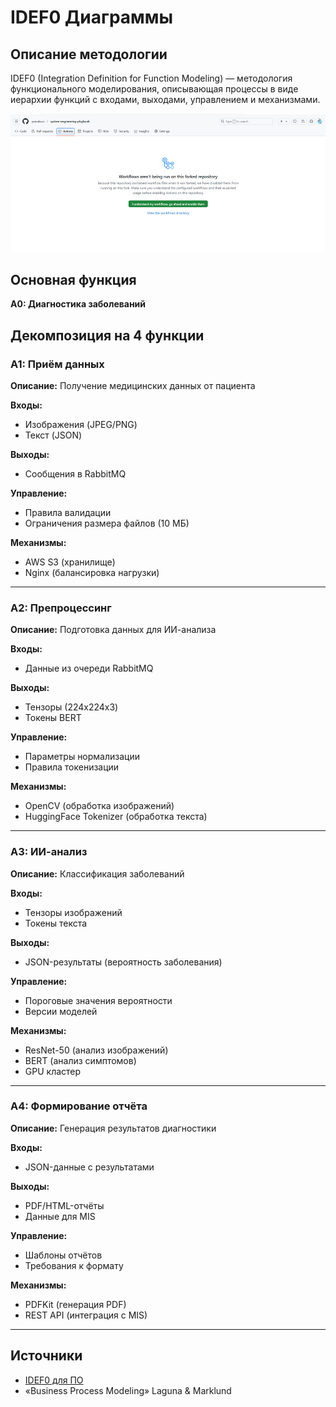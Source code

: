 # IDEF0 Диаграммы

## Описание методологии

IDEF0 (Integration Definition for Function Modeling) — методология функционального моделирования, описывающая процессы в виде иерархии функций с входами, выходами, управлением и механизмами.

![IDEF0 Диаграмма](../img/img1.png)

## Основная функция

**A0: Диагностика заболеваний**

## Декомпозиция на 4 функции

### A1: Приём данных

**Описание:** Получение медицинских данных от пациента

**Входы:**
- Изображения (JPEG/PNG)
- Текст (JSON)

**Выходы:**
- Сообщения в RabbitMQ

**Управление:**
- Правила валидации
- Ограничения размера файлов (10 МБ)

**Механизмы:**
- AWS S3 (хранилище)
- Nginx (балансировка нагрузки)

---

### A2: Препроцессинг

**Описание:** Подготовка данных для ИИ-анализа

**Входы:**
- Данные из очереди RabbitMQ

**Выходы:**
- Тензоры (224x224x3)
- Токены BERT

**Управление:**
- Параметры нормализации
- Правила токенизации

**Механизмы:**
- OpenCV (обработка изображений)
- HuggingFace Tokenizer (обработка текста)

---

### A3: ИИ-анализ

**Описание:** Классификация заболеваний

**Входы:**
- Тензоры изображений
- Токены текста

**Выходы:**
- JSON-результаты (вероятность заболевания)

**Управление:**
- Пороговые значения вероятности
- Версии моделей

**Механизмы:**
- ResNet-50 (анализ изображений)
- BERT (анализ симптомов)
- GPU кластер

---

### A4: Формирование отчёта

**Описание:** Генерация результатов диагностики

**Входы:**
- JSON-данные с результатами

**Выходы:**
- PDF/HTML-отчёты
- Данные для MIS

**Управление:**
- Шаблоны отчётов
- Требования к формату

**Механизмы:**
- PDFKit (генерация PDF)
- REST API (интеграция с MIS)

---

## Источники

- [IDEF0 для ПО](https://www.idef.com/idef0/)
- «Business Process Modeling» Laguna & Marklund

